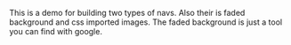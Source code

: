 This is a demo for building two types of navs. Also their is faded background and css imported images. The faded background is just a tool you can find with google. 
